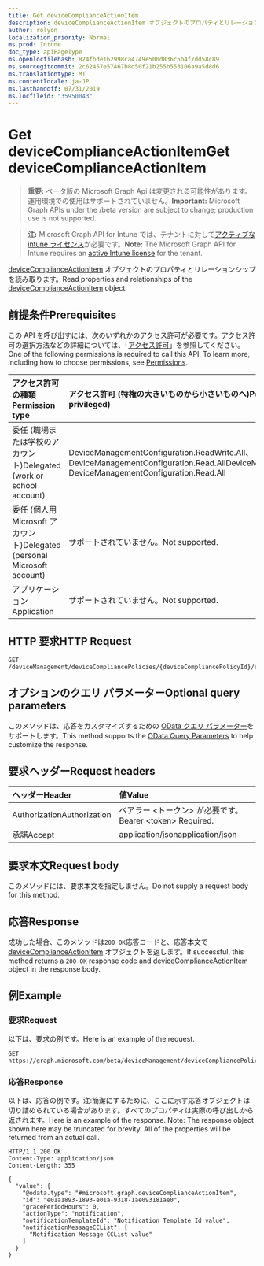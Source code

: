 ```yaml
---
title: Get deviceComplianceActionItem
description: deviceComplianceActionItem オブジェクトのプロパティとリレーションシップを読み取ります。
author: rolyon
localization_priority: Normal
ms.prod: Intune
doc_type: apiPageType
ms.openlocfilehash: 824fbde162998ca4749e500d836c5b4f7dd58c89
ms.sourcegitcommit: 2c62457e57467b8d50f21b255b553106a9a5d8d6
ms.translationtype: MT
ms.contentlocale: ja-JP
ms.lasthandoff: 07/31/2019
ms.locfileid: "35950043"
---
```

# <a name="get-devicecomplianceactionitem"></a><span data-ttu-id="6f2d1-103">Get deviceComplianceActionItem</span><span class="sxs-lookup"><span data-stu-id="6f2d1-103">Get deviceComplianceActionItem</span></span>

> <span data-ttu-id="6f2d1-104">**重要:** ベータ版の Microsoft Graph Api は変更される可能性があります。運用環境での使用はサポートされていません。</span><span class="sxs-lookup"><span data-stu-id="6f2d1-104">**Important:** Microsoft Graph APIs under the /beta version are subject to change; production use is not supported.</span></span>

> <span data-ttu-id="6f2d1-105">**注:** Microsoft Graph API for Intune では、テナントに対して[アクティブな intune ライセンス](https://go.microsoft.com/fwlink/?linkid=839381)が必要です。</span><span class="sxs-lookup"><span data-stu-id="6f2d1-105">**Note:** The Microsoft Graph API for Intune requires an [active Intune license](https://go.microsoft.com/fwlink/?linkid=839381) for the tenant.</span></span>

<span data-ttu-id="6f2d1-106">[deviceComplianceActionItem](../resources/intune-deviceconfig-devicecomplianceactionitem.md) オブジェクトのプロパティとリレーションシップを読み取ります。</span><span class="sxs-lookup"><span data-stu-id="6f2d1-106">Read properties and relationships of the [deviceComplianceActionItem](../resources/intune-deviceconfig-devicecomplianceactionitem.md) object.</span></span>

## <a name="prerequisites"></a><span data-ttu-id="6f2d1-107">前提条件</span><span class="sxs-lookup"><span data-stu-id="6f2d1-107">Prerequisites</span></span>
<span data-ttu-id="6f2d1-p101">この API を呼び出すには、次のいずれかのアクセス許可が必要です。アクセス許可の選択方法などの詳細については、「[アクセス許可](/graph/permissions-reference)」を参照してください。</span><span class="sxs-lookup"><span data-stu-id="6f2d1-p101">One of the following permissions is required to call this API. To learn more, including how to choose permissions, see [Permissions](/graph/permissions-reference).</span></span>

|<span data-ttu-id="6f2d1-110">アクセス許可の種類</span><span class="sxs-lookup"><span data-stu-id="6f2d1-110">Permission type</span></span>|<span data-ttu-id="6f2d1-111">アクセス許可 (特権の大きいものから小さいものへ)</span><span class="sxs-lookup"><span data-stu-id="6f2d1-111">Permissions (from most to least privileged)</span></span>|
|:---|:---|
|<span data-ttu-id="6f2d1-112">委任 (職場または学校のアカウント)</span><span class="sxs-lookup"><span data-stu-id="6f2d1-112">Delegated (work or school account)</span></span>|<span data-ttu-id="6f2d1-113">DeviceManagementConfiguration.ReadWrite.All、DeviceManagementConfiguration.Read.All</span><span class="sxs-lookup"><span data-stu-id="6f2d1-113">DeviceManagementConfiguration.ReadWrite.All, DeviceManagementConfiguration.Read.All</span></span>|
|<span data-ttu-id="6f2d1-114">委任 (個人用 Microsoft アカウント)</span><span class="sxs-lookup"><span data-stu-id="6f2d1-114">Delegated (personal Microsoft account)</span></span>|<span data-ttu-id="6f2d1-115">サポートされていません。</span><span class="sxs-lookup"><span data-stu-id="6f2d1-115">Not supported.</span></span>|
|<span data-ttu-id="6f2d1-116">アプリケーション</span><span class="sxs-lookup"><span data-stu-id="6f2d1-116">Application</span></span>|<span data-ttu-id="6f2d1-117">サポートされていません。</span><span class="sxs-lookup"><span data-stu-id="6f2d1-117">Not supported.</span></span>|

## <a name="http-request"></a><span data-ttu-id="6f2d1-118">HTTP 要求</span><span class="sxs-lookup"><span data-stu-id="6f2d1-118">HTTP Request</span></span>
<!-- {
  "blockType": "ignored"
}
-->
``` http
GET /deviceManagement/deviceCompliancePolicies/{deviceCompliancePolicyId}/scheduledActionsForRule/{deviceComplianceScheduledActionForRuleId}/scheduledActionConfigurations/{deviceComplianceActionItemId}
```

## <a name="optional-query-parameters"></a><span data-ttu-id="6f2d1-119">オプションのクエリ パラメーター</span><span class="sxs-lookup"><span data-stu-id="6f2d1-119">Optional query parameters</span></span>
<span data-ttu-id="6f2d1-120">このメソッドは、応答をカスタマイズするための [OData クエリ パラメーター](https://docs.microsoft.com/en-us/graph/query-parameters)をサポートします。</span><span class="sxs-lookup"><span data-stu-id="6f2d1-120">This method supports the [OData Query Parameters](https://docs.microsoft.com/en-us/graph/query-parameters) to help customize the response.</span></span>

## <a name="request-headers"></a><span data-ttu-id="6f2d1-121">要求ヘッダー</span><span class="sxs-lookup"><span data-stu-id="6f2d1-121">Request headers</span></span>
|<span data-ttu-id="6f2d1-122">ヘッダー</span><span class="sxs-lookup"><span data-stu-id="6f2d1-122">Header</span></span>|<span data-ttu-id="6f2d1-123">値</span><span class="sxs-lookup"><span data-stu-id="6f2d1-123">Value</span></span>|
|:---|:---|
|<span data-ttu-id="6f2d1-124">Authorization</span><span class="sxs-lookup"><span data-stu-id="6f2d1-124">Authorization</span></span>|<span data-ttu-id="6f2d1-125">ベアラー &lt;トークン&gt; が必要です。</span><span class="sxs-lookup"><span data-stu-id="6f2d1-125">Bearer &lt;token&gt; Required.</span></span>|
|<span data-ttu-id="6f2d1-126">承諾</span><span class="sxs-lookup"><span data-stu-id="6f2d1-126">Accept</span></span>|<span data-ttu-id="6f2d1-127">application/json</span><span class="sxs-lookup"><span data-stu-id="6f2d1-127">application/json</span></span>|

## <a name="request-body"></a><span data-ttu-id="6f2d1-128">要求本文</span><span class="sxs-lookup"><span data-stu-id="6f2d1-128">Request body</span></span>
<span data-ttu-id="6f2d1-129">このメソッドには、要求本文を指定しません。</span><span class="sxs-lookup"><span data-stu-id="6f2d1-129">Do not supply a request body for this method.</span></span>

## <a name="response"></a><span data-ttu-id="6f2d1-130">応答</span><span class="sxs-lookup"><span data-stu-id="6f2d1-130">Response</span></span>
<span data-ttu-id="6f2d1-131">成功した場合、このメソッドは`200 OK`応答コードと、応答本文で [deviceComplianceActionItem](../resources/intune-deviceconfig-devicecomplianceactionitem.md) オブジェクトを返します。</span><span class="sxs-lookup"><span data-stu-id="6f2d1-131">If successful, this method returns a `200 OK` response code and [deviceComplianceActionItem](../resources/intune-deviceconfig-devicecomplianceactionitem.md) object in the response body.</span></span>

## <a name="example"></a><span data-ttu-id="6f2d1-132">例</span><span class="sxs-lookup"><span data-stu-id="6f2d1-132">Example</span></span>

### <a name="request"></a><span data-ttu-id="6f2d1-133">要求</span><span class="sxs-lookup"><span data-stu-id="6f2d1-133">Request</span></span>
<span data-ttu-id="6f2d1-134">以下は、要求の例です。</span><span class="sxs-lookup"><span data-stu-id="6f2d1-134">Here is an example of the request.</span></span>
``` http
GET https://graph.microsoft.com/beta/deviceManagement/deviceCompliancePolicies/{deviceCompliancePolicyId}/scheduledActionsForRule/{deviceComplianceScheduledActionForRuleId}/scheduledActionConfigurations/{deviceComplianceActionItemId}
```

### <a name="response"></a><span data-ttu-id="6f2d1-135">応答</span><span class="sxs-lookup"><span data-stu-id="6f2d1-135">Response</span></span>
<span data-ttu-id="6f2d1-p102">以下は、応答の例です。注:簡潔にするために、ここに示す応答オブジェクトは切り詰められている場合があります。すべてのプロパティは実際の呼び出しから返されます。</span><span class="sxs-lookup"><span data-stu-id="6f2d1-p102">Here is an example of the response. Note: The response object shown here may be truncated for brevity. All of the properties will be returned from an actual call.</span></span>
``` http
HTTP/1.1 200 OK
Content-Type: application/json
Content-Length: 355

{
  "value": {
    "@odata.type": "#microsoft.graph.deviceComplianceActionItem",
    "id": "e01a1893-1893-e01a-9318-1ae093181ae0",
    "gracePeriodHours": 0,
    "actionType": "notification",
    "notificationTemplateId": "Notification Template Id value",
    "notificationMessageCCList": [
      "Notification Message CCList value"
    ]
  }
}
```





